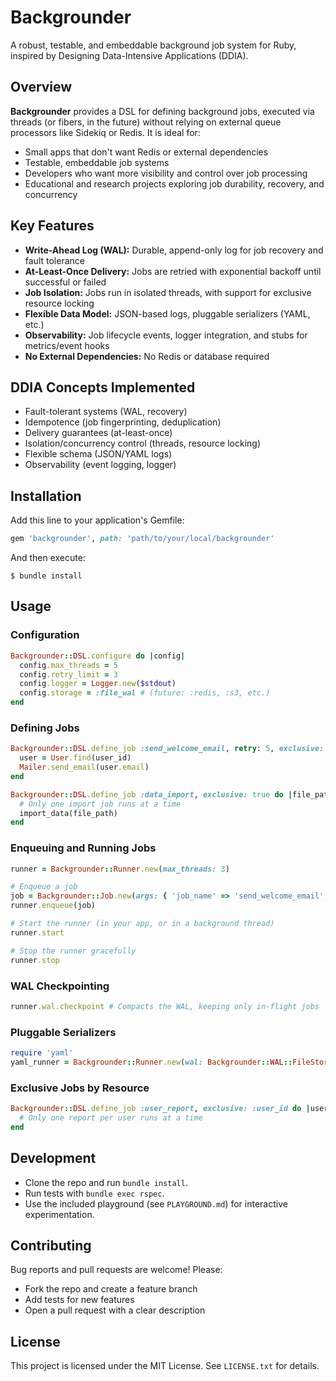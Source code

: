 # Backgrounder

A robust, testable, and embeddable background job system for Ruby, inspired by Designing Data-Intensive Applications (DDIA).

## Overview

**Backgrounder** provides a DSL for defining background jobs, executed via threads (or fibers, in the future) without relying on external queue processors like Sidekiq or Redis. It is ideal for:

- Small apps that don't want Redis or external dependencies
- Testable, embeddable job systems
- Developers who want more visibility and control over job processing
- Educational and research projects exploring job durability, recovery, and concurrency

## Key Features

- **Write-Ahead Log (WAL):** Durable, append-only log for job recovery and fault tolerance
- **At-Least-Once Delivery:** Jobs are retried with exponential backoff until successful or failed
- **Job Isolation:** Jobs run in isolated threads, with support for exclusive resource locking
- **Flexible Data Model:** JSON-based logs, pluggable serializers (YAML, etc.)
- **Observability:** Job lifecycle events, logger integration, and stubs for metrics/event hooks
- **No External Dependencies:** No Redis or database required

## DDIA Concepts Implemented

- Fault-tolerant systems (WAL, recovery)
- Idempotence (job fingerprinting, deduplication)
- Delivery guarantees (at-least-once)
- Isolation/concurrency control (threads, resource locking)
- Flexible schema (JSON/YAML logs)
- Observability (event logging, logger)

## Installation

Add this line to your application's Gemfile:

```ruby
gem 'backgrounder', path: 'path/to/your/local/backgrounder'
```

And then execute:

    $ bundle install

## Usage

### Configuration

```ruby
Backgrounder::DSL.configure do |config|
  config.max_threads = 5
  config.retry_limit = 3
  config.logger = Logger.new($stdout)
  config.storage = :file_wal # (future: :redis, :s3, etc.)
end
```

### Defining Jobs

```ruby
Backgrounder::DSL.define_job :send_welcome_email, retry: 5, exclusive: :user_id do |user_id|
  user = User.find(user_id)
  Mailer.send_email(user.email)
end

Backgrounder::DSL.define_job :data_import, exclusive: true do |file_path|
  # Only one import job runs at a time
  import_data(file_path)
end
```

### Enqueuing and Running Jobs

```ruby
runner = Backgrounder::Runner.new(max_threads: 3)

# Enqueue a job
job = Backgrounder::Job.new(args: { 'job_name' => 'send_welcome_email', 'args' => [42], 'user_id' => 42 })
runner.enqueue(job)

# Start the runner (in your app, or in a background thread)
runner.start

# Stop the runner gracefully
runner.stop
```

### WAL Checkpointing

```ruby
runner.wal.checkpoint # Compacts the WAL, keeping only in-flight jobs
```

### Pluggable Serializers

```ruby
require 'yaml'
yaml_runner = Backgrounder::Runner.new(wal: Backgrounder::WAL::FileStorage.new('log/jobs.yaml', serializer: YAML))
```

### Exclusive Jobs by Resource

```ruby
Backgrounder::DSL.define_job :user_report, exclusive: :user_id do |user_id|
  # Only one report per user runs at a time
end
```

## Development

- Clone the repo and run `bundle install`.
- Run tests with `bundle exec rspec`.
- Use the included playground (see `PLAYGROUND.md`) for interactive experimentation.

## Contributing

Bug reports and pull requests are welcome! Please:
- Fork the repo and create a feature branch
- Add tests for new features
- Open a pull request with a clear description

## License

This project is licensed under the MIT License. See `LICENSE.txt` for details.
